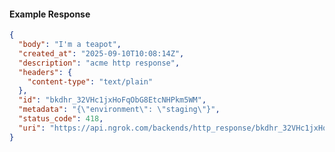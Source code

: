 <!-- Code generated for API Clients. DO NOT EDIT. -->

#### Example Response

```json
{
  "body": "I'm a teapot",
  "created_at": "2025-09-10T10:08:14Z",
  "description": "acme http response",
  "headers": {
    "content-type": "text/plain"
  },
  "id": "bkdhr_32VHc1jxHoFqObG8EtcNHPkm5WM",
  "metadata": "{\"environment\": \"staging\"}",
  "status_code": 418,
  "uri": "https://api.ngrok.com/backends/http_response/bkdhr_32VHc1jxHoFqObG8EtcNHPkm5WM"
}
```
